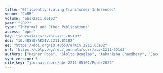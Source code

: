 ```yaml
---
title: "Efficiently Scaling Transformer Inference."
venue: "CoRR"
volume: "abs/2211.05102"
year: "2022"
type: "Informal and Other Publications"
access: "open"
key: "journals/corr/abs-2211-05102"
doi: "10.48550/ARXIV.2211.05102"
ee: "https://doi.org/10.48550/arXiv.2211.05102"
url: "https://dblp.org/rec/journals/corr/abs-2211-05102"
authors: ["Reiner Pope", "Sholto Douglas", "Aakanksha Chowdhery", "Jacob Devlin", "James Bradbury", "Anselm Levskaya", "Jonathan Heek", "Kefan Xiao", "Shivani Agrawal", "Jeff Dean"]
sync_version: 3
cite_key: "journals/corr/abs-2211-05102/Pope/2022"
---
```


